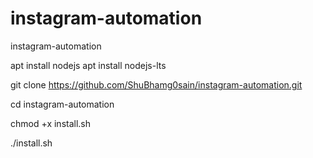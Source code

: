 # instagram-automation
instagram-automation  

 apt install nodejs
 apt install nodejs-lts

git clone https://github.com/ShuBhamg0sain/instagram-automation.git

cd instagram-automation

chmod +x install.sh

./install.sh
